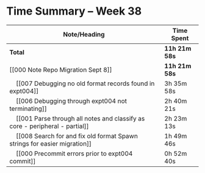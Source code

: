 # Time Summary – Week 38

| Note/Heading | Time Spent |
|--------------|------------|
| **Total** | **11h 21m 58s** |
| [[000 Note Repo Migration Sept 8]] | **11h 21m 58s** |
| &nbsp;&nbsp;&nbsp;&nbsp;[[007 Debugging no old format records found in expt004]] | 3h 35m 58s |
| &nbsp;&nbsp;&nbsp;&nbsp;[[006 Debugging through expt004 not terminating]] | 2h 40m 21s |
| &nbsp;&nbsp;&nbsp;&nbsp;[[001 Parse through all notes and classify as core - peripheral - partial]] | 2h 23m 13s |
| &nbsp;&nbsp;&nbsp;&nbsp;[[008 Search for and fix old format Spawn strings for easier migration]] | 1h 49m 46s |
| &nbsp;&nbsp;&nbsp;&nbsp;[[000 Precommit errors prior to expt004 commit]] | 0h 52m 40s |

